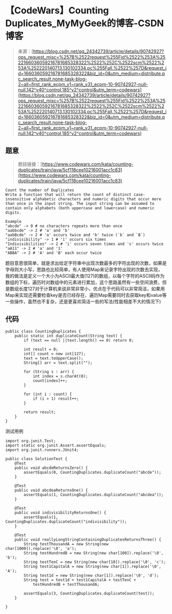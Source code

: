 <!--yml
category: codewars
date: 2022-08-13 11:42:20
-->

# 【CodeWars】Counting Duplicates_MyMyGeek的博客-CSDN博客

> 来源：[https://blog.csdn.net/qq_24342739/article/details/90742927?ops_request_misc=%257B%2522request%255Fid%2522%253A%2522166036059216781685328322%2522%252C%2522scm%2522%253A%252220140713.130102334.pc%255Fall.%2522%257D&request_id=166036059216781685328322&biz_id=0&utm_medium=distribute.pc_search_result.none-task-blog-2~all~first_rank_ecpm_v1~rank_v31_ecpm-10-90742927-null-null.142^v40^control,185^v2^control&utm_term=codewars](https://blog.csdn.net/qq_24342739/article/details/90742927?ops_request_misc=%257B%2522request%255Fid%2522%253A%2522166036059216781685328322%2522%252C%2522scm%2522%253A%252220140713.130102334.pc%255Fall.%2522%257D&request_id=166036059216781685328322&biz_id=0&utm_medium=distribute.pc_search_result.none-task-blog-2~all~first_rank_ecpm_v1~rank_v31_ecpm-10-90742927-null-null.142^v40^control,185^v2^control&utm_term=codewars)

## 题意

> 题目链接：[https://www.codewars.com/kata/counting-duplicates/train/java/5cf118cee10216001acc1c83](https://www.codewars.com/kata/counting-duplicates/train/java/5cf118cee10216001acc1c83)

```
Count the number of Duplicates
Write a function that will return the count of distinct case-insensitive alphabetic characters and numeric digits that occur more than once in the input string. The input string can be assumed to contain only alphabets (both uppercase and lowercase) and numeric digits.

Example
"abcde" -> 0 # no characters repeats more than once
"aabbcde" -> 2 # 'a' and 'b'
"aabBcde" -> 2 # 'a' occurs twice and 'b' twice (`b` and `B`)
"indivisibility" -> 1 # 'i' occurs six times
"Indivisibilities" -> 2 # 'i' occurs seven times and 's' occurs twice
"aA11" -> 2 # 'a' and '1'
"ABBA" -> 2 # 'A' and 'B' each occur twice 
```

题目意思很简单，就是求出给定字符串中出现次数最多的字符出现的次数，如果是字母则大小写，思路也比较简单，有人使用Map来记录字符出现的次数去实现，我的做法是定义一个大小为ASCII最大值(127)的数组，以每个字符的ASCII码作为数组的下标，遍历时对数组中的元素进行累加，这个思路虽然有一些空间浪费，但是数组长度127对于计算机来说非常非常小，优点在于代码可以非常简洁，如果用Map来实现还需要检查key是否已经存在、遍历Map需要同时去获取key和value等一些操作，虽然也不复杂，还是更喜欢简洁一些的写法(性能相差不大的情况下)

## 代码

```
public class CountingDuplicates {
    public static int duplicateCount(String text) {
        if (text == null ||text.length() == 0) return 0;

        int result = 0;
        int[] count = new int[127];
        text = text.toUpperCase();
        String[] arr = text.split("");

        for (String s : arr) {
            int index = s.charAt(0);
            count[index]++;
        }

        for (int i : count) {
            if (i > 1) result++;
        }

        return result;
    }
} 
```

测试用例

```
import org.junit.Test;
import static org.junit.Assert.assertEquals;
import org.junit.runners.JUnit4;

public class SolutionTest {
    @Test
    public void abcdeReturnsZero() {
        assertEquals(0, CountingDuplicates.duplicateCount("abcde"));
    }

    @Test
    public void abcdeaReturnsOne() {
        assertEquals(1, CountingDuplicates.duplicateCount("abcdea"));
    }

    @Test
    public void indivisibilityReturnsOne() {
        assertEquals(1, CountingDuplicates.duplicateCount("indivisibility"));
    }

    @Test 
    public void reallyLongStringContainingDuplicatesReturnsThree() {
        String testThousandA = new String(new char[1000]).replace('\0', 'a');
        String testHundredB = new String(new char[100]).replace('\0', 'b');
        String testTenC = new String(new char[10]).replace('\0', 'c');
        String test1CapitalA = new String(new char[1]).replace('\0', 'A'); 
        String test1d = new String(new char[1]).replace('\0', 'd'); 
        String test = test1d + test1CapitalA + testTenC + 
            testHundredB + testThousandA;

        assertEquals(3, CountingDuplicates.duplicateCount(test));
    }

} 
```
